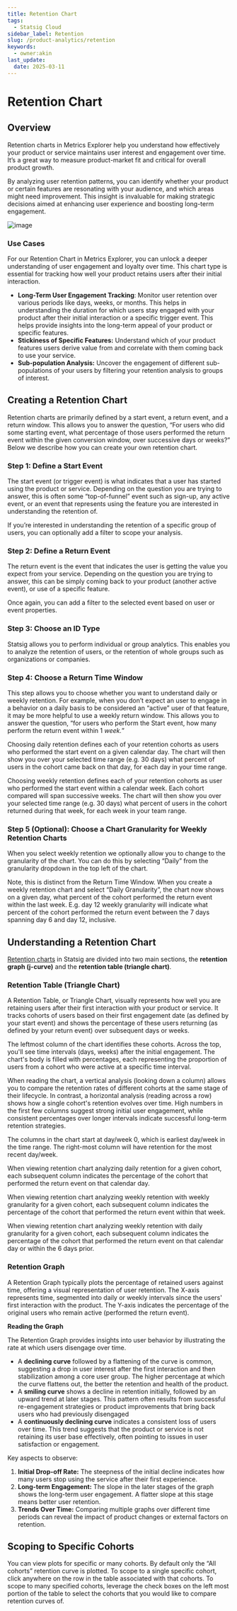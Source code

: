 ```yaml
---
title: Retention Chart
tags:
  - Statsig Cloud
sidebar_label: Retention
slug: /product-analytics/retention
keywords:
  - owner:akin
last_update:
  date: 2025-03-11
---
```


# Retention Chart

## Overview

Retention charts in Metrics Explorer help you understand how effectively your product or service maintains user interest and engagement over time. It’s a great way to measure product-market fit and critical for overall product growth.

By analyzing user retention patterns, you can identify whether your product or certain features are resonating with your audience, and which areas might need improvement. This insight is invaluable for making strategic decisions aimed at enhancing user experience and boosting long-term engagement.

![image](https://github.com/user-attachments/assets/13a46b84-f1cc-4226-9876-5b314641927b)

### Use Cases

For our Retention Chart in Metrics Explorer, you can unlock a deeper understanding of user engagement and loyalty over time. This chart type is essential for tracking how well your product retains users after their initial interaction.

- **Long-Term User Engagement Tracking**: Monitor user retention over various periods like days, weeks, or months. This helps in understanding the duration for which users stay engaged with your product after their initial interaction or a specific trigger event. This helps provide insights into the long-term appeal of your product or specific features.
- **Stickiness of Specific Features:** Understand which of your product features users derive value from and correlate with them coming back to use your service.
- **Sub-population Analysis:** Uncover the engagement of different sub-populations of your users by filtering your retention analysis to groups of interest.

## Creating a Retention Chart

Retention charts are primarily defined by a start event, a return event, and a return window. This allows you to answer the question, “For users who did some starting event, what percentage of those users performed the return event within the given conversion window, over successive days or weeks?” Below we describe how you can create your own retention chart.

### Step 1: Define a Start Event

The start event (or trigger event) is what indicates that a user has started using the product or service. Depending on the question you are trying to answer, this is often some “top-of-funnel” event such as sign-up, any active event, or an event that represents using the feature you are interested in understanding the retention of.

If you’re interested in understanding the retention of a specific group of users, you can optionally add a filter to scope your analysis.

### Step 2: Define a Return Event

The return event is the event that indicates the user is getting the value you expect from your service. Depending on the question you are trying to answer, this can be simply coming back to your product (another active event), or use of a specific feature.

Once again, you can add a filter to the selected event based on user or event properties.

### Step 3: Choose an ID Type

Statsig allows you to perform individual or group analytics. This enables you to analyze the retention of users, or the retention of whole groups such as organizations or companies.

### Step 4: Choose a Return Time Window

This step allows you to choose whether you want to understand daily or weekly retention. For example, when you don’t expect an user to engage in a behavior on a daily basis to be considered an “active” user of that feature, it may be more helpful to use a weekly return window. This allows you to answer the question, “for users who perform the Start event, how many perform the return event within 1 _week._”

Choosing daily retention defines each of your retention cohorts as users who performed the start event on a given calendar day. The chart will then show you over your selected time range (e.g. 30 days) what percent of users in the cohort came back on that day, for each day in your time range.

Choosing weekly retention defines each of your retention cohorts as user who performed the start event within a calendar week. Each cohort compared will span successive weeks. The chart will then show you over your selected time range (e.g. 30 days) what percent of users in the cohort returned during that week, for each week in your team range.

### Step 5 (Optional): Choose a Chart Granularity for Weekly Retention Charts

When you select weekly retention we optionally allow you to change to the granularity of the chart. You can do this by selecting “Daily” from the granularity dropdown in the top left of the chart.

Note, this is distinct from the Return Time Window. When you create a weekly retention chart and select “Daily Granularity”, the chart now shows on a given day, what percent of the cohort performed the return event within the last week. E.g. day 12 weekly granularity will indicate what percent of the cohort performed the return event between the 7 days spanning day 6 and day 12, inclusive.

## Understanding a Retention Chart

[Retention charts](https://www.youtube.com/watch?v=mqlHpYimik8) in Statsig are divided into two main sections, the **retention graph (j-curve)** and the **retention table (triangle chart)**.

### Retention Table (Triangle Chart)

A Retention Table, or Triangle Chart, visually represents how well you are retaining users after their first interaction with your product or service. It tracks cohorts of users based on their first engagement date (as defined by your start event) and shows the percentage of these users returning (as defined by your return event) over subsequent days or weeks.

The leftmost column of the chart identifies these cohorts. Across the top, you'll see time intervals (days, weeks) after the initial engagement. The chart's body is filled with percentages, each representing the proportion of users from a cohort who were active at a specific time interval.

When reading the chart, a vertical analysis (looking down a column) allows you to compare the retention rates of different cohorts at the same stage of their lifecycle. In contrast, a horizontal analysis (reading across a row) shows how a single cohort's retention evolves over time. High numbers in the first few columns suggest strong initial user engagement, while consistent percentages over longer intervals indicate successful long-term retention strategies.

The columns in the chart start at day/week 0, which is earliest day/week in the time range. The right-most column will have retention for the most recent day/week.

When viewing retention chart analyzing daily retention for a given cohort, each subsequent column indicates the percentage of the cohort that performed the return event on that calendar day.

When viewing retention chart analyzing weekly retention with weekly granularity for a given cohort, each subsequent column indicates the percentage of the cohort that performed the return event within that week.

When viewing retention chart analyzing weekly retention with daily granularity for a given cohort, each subsequent column indicates the percentage of the cohort that performed the return event on that calendar day or within the 6 days prior.

### Retention Graph

A Retention Graph typically plots the percentage of retained users against time, offering a visual representation of user retention. The X-axis represents time, segmented into daily or weekly intervals since the users' first interaction with the product. The Y-axis indicates the percentage of the original users who remain active (performed the return event).

**Reading the Graph**

The Retention Graph provides insights into user behavior by illustrating the rate at which users disengage over time.

- A **declining curve** followed by a flattening of the curve is common, suggesting a drop in user interest after the first interaction and then stabilization among a core user group. The higher percentage at which the curve flattens out, the better the retention and health of the product.
- A **smiling curve** shows a decline in retention initially, followed by an upward trend at later stages. This pattern often results from successful re-engagement strategies or product improvements that bring back users who had previously disengaged
- A **continuously declining curve** indicates a consistent loss of users over time. This trend suggests that the product or service is not retaining its user base effectively, often pointing to issues in user satisfaction or engagement.

Key aspects to observe:

1. **Initial Drop-off Rate:** The steepness of the initial decline indicates how many users stop using the service after their first experience.
2. **Long-term Engagement:** The slope in the later stages of the graph shows the long-term user engagement. A flatter slope at this stage means better user retention.
3. **Trends Over Time:** Comparing multiple graphs over different time periods can reveal the impact of product changes or external factors on retention.

## Scoping to Specific Cohorts

You can view plots for specific or many cohorts. By default only the “All cohorts” retention curve is plotted. To scope to a single specific cohort, click anywhere on the row in the table associated with that cohorts. To scope to many specified cohorts, leverage the check boxes on the left most portion of the table to select the cohorts that you would like to compare retention curves of.
